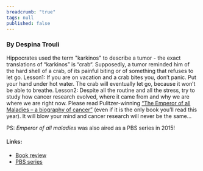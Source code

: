 ```yaml
---
breadcrumb: "true"
tags: null
published: false
---
```



### By Despina Trouli

Hippocrates used the term "karkinos" to describe a tumor - the exact translations of “karkinos” is “crab“. Supposedly, a tumor reminded him of the hard shell of a crab, of its painful biting or of something that refuses to let go.
Lesson1: If you are on vacation and a crab bites you, don’t panic. Put your hand under hot water. The crab will eventually let go, because it won’t be able to breathe. 
Lesson2: Despite all the routine and all the stress, try to study how cancer research evolved, where it came from and why we are where we are right now. Please read Pulitzer-winning <a href="http://www.nytimes.com/2010/11/14/books/review/Weiner-t.html?pagewanted=all&_r=0" target="_blank">“The Emperor of all Maladies – a biography of cancer”</a> (even if it is the only book you’ll read this year). It will blow your mind and cancer research will never be the same…

PS: _Emperor of all maladies_ was also aired as a PBS series in 2015!


#### Links: 
- <a href="http://www.nytimes.com/2010/11/14/books/review/Weiner-t.html?pagewanted=all&_r=0" target="_blank">Book review</a>
- <a href="http://www.nytimes.com/2010/11/14/books/review/Weiner-t.html?pagewanted=all&_r=0" target="_blank">PBS series</a>
